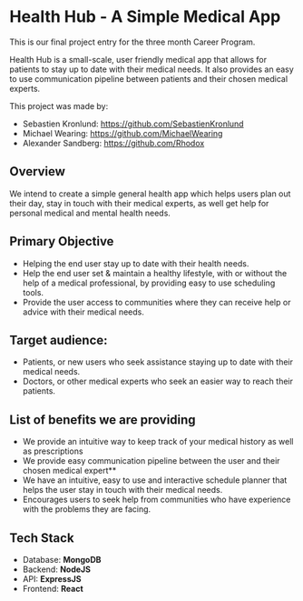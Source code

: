 # Health Hub - A Simple Medical App

This is our final project entry for the three month </SALT> Career Program.

Health Hub is a small-scale, user friendly medical app that allows for patients to stay up to date with their medical needs.
It also provides an easy to use communication pipeline between patients and their chosen medical experts.

This project was made by:
- Sebastien Kronlund: https://github.com/SebastienKronlund
- Michael Wearing: https://github.com/MichaelWearing
- Alexander Sandberg: https://github.com/Rhodox

## Overview

We intend to create a simple general health app which helps users plan out their day, stay in touch with their medical experts, as well get help for personal medical and mental health needs.

## Primary Objective

- Helping the end user stay up to date with their health needs.
- Help the end user set & maintain a healthy lifestyle, with or without the help of a medical professional, by providing easy to use scheduling tools.
- Provide the user access to communities where they can receive help or advice with their medical needs.

## Target audience:

- Patients, or new users who seek assistance staying up to date with their medical needs.
- Doctors, or other medical experts who seek an easier way to reach their patients.

## List of benefits we are providing

- We provide an intuitive way to keep track of your medical history as well as prescriptions
- We provide easy communication pipeline between the user and their chosen medical expert\*\*
- We have an intuitive, easy to use and interactive schedule planner that helps the user stay in touch with their medical needs.
- Encourages users to seek help from communities who have experience with the problems they are facing.

## Tech Stack

- Database: **MongoDB**
- Backend: **NodeJS**
- API: **ExpressJS**
- Frontend: **React**
